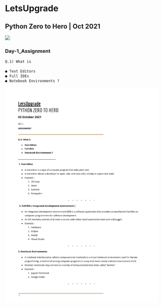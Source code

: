 # LetsUpgrade

## Python Zero to Hero | Oct 2021


<a href="https://youtu.be/r0QVI0x9kzY"> <img src="https://i.ytimg.com/vi/r0QVI0x9kzY/mqdefault.jpg"> </a>


### Day-1_Assignment

```
Q.1) What is 

● Text Editors
● Full IDEs
● Notebook Environments ?
```
![](https://github.com/Sreejith02/Letsupgrade-Oct-2021/blob/main/Python%20Zero%20to%20Hero%20%7C%20Oct%202021/Day%20-%201/Python_Day-1.jpg)

